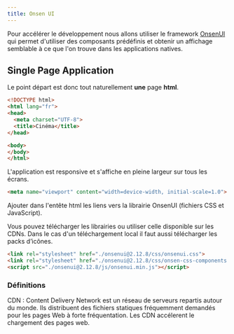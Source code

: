 ```yaml
---
title: Onsen UI
---
```


Pour accélérer le développement nous allons utiliser le framework [OnsenUI](../onsenui/) qui permet d'utiliser des composants prédéfinis et obtenir un affichage semblable à ce que l'on trouve dans les applications natives.

## Single Page Application

Le point départ est donc tout naturellement **une** page **html**.

```html
<!DOCTYPE html>
<html lang="fr">
<head>
  <meta charset="UTF-8">
  <title>Cinéma</title>
</head>

<body>
</body>
</html>
```

L'application est responsive et s'affiche en pleine largeur sur tous les écrans.

```html
<meta name="viewport" content="width=device-width, initial-scale=1.0">
```

Ajouter dans l'entête html les liens vers la librairie OnsenUI (fichiers CSS et JavaScript).

Vous pouvez télécharger les librairies ou utiliser celle disponible sur les CDNs. Dans le cas d'un téléchargement local il faut aussi télécharger les packs d’icônes.

```html
<link rel="stylesheet" href="./onsenui@2.12.8/css/onsenui.css">
<link rel="stylesheet" href="./onsenui@2.12.8/css/onsen-css-components.min.css">
<script src="./onsenui@2.12.8/js/onsenui.min.js"></script>
```
### Définitions

CDN
: Content Delivery Network est un réseau de serveurs repartis autour du monde. Ils distribuent des fichiers statiques fréquemment demandés pour les pages Web à forte fréquentation. Les CDN accélerent le chargement des pages web. 
